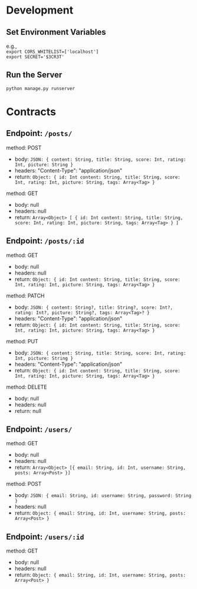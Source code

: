 # Development 
## Set Environment Variables 
e.g.,  
`export CORS_WHITELIST=['localhost']`  
`export SECRET='$3CR3T'`

## Run the Server
`python manage.py runserver`

# Contracts 
## Endpoint: `/posts/`  

method: POST  
  - body: `JSON: { content: String, title: String, score: Int, rating: Int, picture: String }`  
  - headers: "Content-Type": "application/json"    
  - return: `Object: { id: Int content: String, title: String, score: Int, rating: Int, picture: String, tags: Array<Tag> }`

method: GET 
  - body: null  
  - headers: null  
  - return: `Array<Object> [ { id: Int content: String, title: String, score: Int, rating: Int, picture: String, tags: Array<Tag> } ]` 

## Endpoint: `/posts/:id` 

method: GET 
  - body: null  
  - headers: null  
  - return: `Object: { id: Int content: String, title: String, score: Int, rating: Int, picture: String, tags: Array<Tag> }` 
  
method: PATCH  
  - body: `JSON: { content: String?, title: String?, score: Int?, rating: Int?, picture: String?, tags: Array<Tag>? }`   
  - headers: "Content-Type": "application/json"  
  - return: `Object: { id: Int content: String, title: String, score: Int, rating: Int, picture: String, tags: Array<Tag> }`
  
method: PUT  
  - body: `JSON: { content: String, title: String, score: Int, rating: Int, picture: String }`   
  - headers: "Content-Type": "application/json"  
  - return: `Object: { id: Int content: String, title: String, score: Int, rating: Int, picture: String, tags: Array<Tag> }`
  
method: DELETE
  - body: null  
  - headers: null  
  - return: null  

## Endpoint: `/users/`  

method: GET
  - body: null
  - headers: null
  - return: `Array<Object> [{ email: String, id: Int, username: String, posts: Array<Post> }]`  

method: POST
  - body: `JSON: { email: String, id: username: String, password: String }`
  - headers: null
  - return: `Object: { email: String, id: Int, username: String, posts: Array<Post> }`

## Endpoint: `/users/:id`  

method: GET
  - body: null
  - headers: null
  - return: `Object: { email: String, id: Int, username: String, posts: Array<Post> }`
